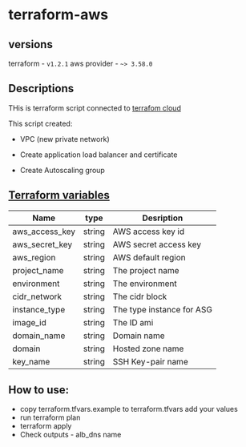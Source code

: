# terraform-aws

## versions

terraform - `v1.2.1`
aws provider - `~> 3.58.0`

## Descriptions

THis is terraform script connected to [terrafom cloud](https://app.terraform.io/app/Photowhy/workspaces/terraform-aws)

This script created:

* VPC (new private network)

* Create application load balancer and certificate

* Create Autoscaling group


## [Terraform variables](https://app.terraform.io/app/Photowhy/workspaces/terraform-aws/variables)

| Name           | type   | Desription                |
|----------------| ------ |---------------------------|
| aws_access_key | string | AWS access key id         |
| aws_secret_key | string | AWS secret access key     |
| aws_region     | string | AWS default region        |
| project_name   | string | The project name          |
| environment    | string | The environment           |
| cidr_network   | string | The cidr block            |
| instance_type  | string | The type instance for ASG |
| image_id       | string | The ID ami                |
| domain_name    | string | Domain name               |
| domain         | string | Hosted zone name          |
| key_name       | string | SSH Key-pair name         |


## How to use:

* сopy terraform.tfvars.example to terraform.tfvars add your values
* run terraform plan
* terraform apply
* Check outputs - alb_dns name

